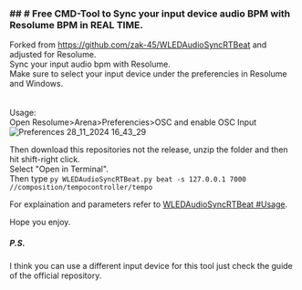 ### ## # Free CMD-Tool to Sync your input device audio BPM with Resolume BPM in REAL TIME. 

Forked from https://github.com/zak-45/WLEDAudioSyncRTBeat and adjusted for Resolume.<br>
Sync your input audio bpm with Resolume.<br>
Make sure to select your input device under the preferencies in Resolume and Windows. <br>
<br><br>
Usage: <br>
Open Resolume>Arena>Preferencies>OSC and enable OSC Input<br>
![Preferences 28_11_2024 16_43_29](https://github.com/user-attachments/assets/e72afb52-45d5-447b-86b5-342e69c5b736)

Then download this repositories not the release, unzip the folder and then hit shift-right click. <br>
Select "Open in Terminal". <br>
Then type `py WLEDAudioSyncRTBeat.py beat -s 127.0.0.1 7000 //composition/tempocontroller/tempo`

For explaination and parameters refer to [WLEDAudioSyncRTBeat #Usage](https://github.com/zak-45/WLEDAudioSyncRTBeat?tab=readme-ov-file#usage "WLEDAudioSyncRTBeat #Usage").

Hope you enjoy.

##### P.S.
I think you can use a different input device for this tool just check the guide of the official repository.
